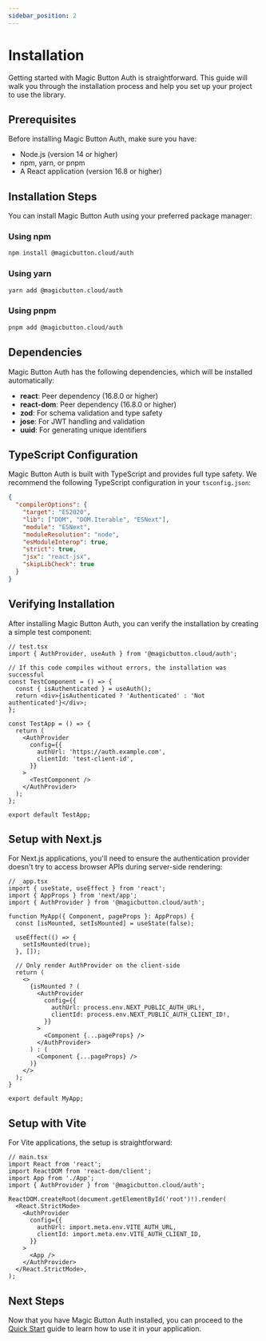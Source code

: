 ```yaml
---
sidebar_position: 2
---
```


# Installation

Getting started with Magic Button Auth is straightforward. This guide will walk you through the installation process and help you set up your project to use the library.

## Prerequisites

Before installing Magic Button Auth, make sure you have:

- Node.js (version 14 or higher)
- npm, yarn, or pnpm
- A React application (version 16.8 or higher)

## Installation Steps

You can install Magic Button Auth using your preferred package manager:

### Using npm

```bash
npm install @magicbutton.cloud/auth
```

### Using yarn

```bash
yarn add @magicbutton.cloud/auth
```

### Using pnpm

```bash
pnpm add @magicbutton.cloud/auth
```

## Dependencies

Magic Button Auth has the following dependencies, which will be installed automatically:

- **react**: Peer dependency (16.8.0 or higher)
- **react-dom**: Peer dependency (16.8.0 or higher)
- **zod**: For schema validation and type safety
- **jose**: For JWT handling and validation
- **uuid**: For generating unique identifiers

## TypeScript Configuration

Magic Button Auth is built with TypeScript and provides full type safety. We recommend the following TypeScript configuration in your `tsconfig.json`:

```json
{
  "compilerOptions": {
    "target": "ES2020",
    "lib": ["DOM", "DOM.Iterable", "ESNext"],
    "module": "ESNext",
    "moduleResolution": "node",
    "esModuleInterop": true,
    "strict": true,
    "jsx": "react-jsx",
    "skipLibCheck": true
  }
}
```

## Verifying Installation

After installing Magic Button Auth, you can verify the installation by creating a simple test component:

```tsx
// test.tsx
import { AuthProvider, useAuth } from '@magicbutton.cloud/auth';

// If this code compiles without errors, the installation was successful
const TestComponent = () => {
  const { isAuthenticated } = useAuth();
  return <div>{isAuthenticated ? 'Authenticated' : 'Not authenticated'}</div>;
};

const TestApp = () => {
  return (
    <AuthProvider 
      config={{
        authUrl: 'https://auth.example.com',
        clientId: 'test-client-id',
      }}
    >
      <TestComponent />
    </AuthProvider>
  );
};

export default TestApp;
```

## Setup with Next.js

For Next.js applications, you'll need to ensure the authentication provider doesn't try to access browser APIs during server-side rendering:

```tsx
// _app.tsx
import { useState, useEffect } from 'react';
import { AppProps } from 'next/app';
import { AuthProvider } from '@magicbutton.cloud/auth';

function MyApp({ Component, pageProps }: AppProps) {
  const [isMounted, setIsMounted] = useState(false);

  useEffect(() => {
    setIsMounted(true);
  }, []);

  // Only render AuthProvider on the client-side
  return (
    <>
      {isMounted ? (
        <AuthProvider 
          config={{
            authUrl: process.env.NEXT_PUBLIC_AUTH_URL!,
            clientId: process.env.NEXT_PUBLIC_AUTH_CLIENT_ID!,
          }}
        >
          <Component {...pageProps} />
        </AuthProvider>
      ) : (
        <Component {...pageProps} />
      )}
    </>
  );
}

export default MyApp;
```

## Setup with Vite

For Vite applications, the setup is straightforward:

```tsx
// main.tsx
import React from 'react';
import ReactDOM from 'react-dom/client';
import App from './App';
import { AuthProvider } from '@magicbutton.cloud/auth';

ReactDOM.createRoot(document.getElementById('root')!).render(
  <React.StrictMode>
    <AuthProvider 
      config={{
        authUrl: import.meta.env.VITE_AUTH_URL,
        clientId: import.meta.env.VITE_AUTH_CLIENT_ID,
      }}
    >
      <App />
    </AuthProvider>
  </React.StrictMode>,
);
```

## Next Steps

Now that you have Magic Button Auth installed, you can proceed to the [Quick Start](quick-start) guide to learn how to use it in your application.